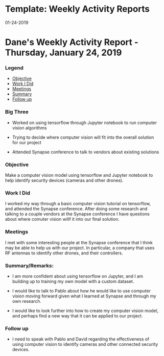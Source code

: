 # Template: Weekly Activity Reports
01-24-2019
# Dane's Weekly Activity Report - Thursday, January 24, 2019
### Legend
 - [Objective](#objective)
 - [Work I Did](#work-i-did)
 - [Meetings](#meetings)
 - [Summary](#summary)
 - [Follow up](#follow-up)

### Big Three

- Worked on using tensorflow through Jupyter notebook to run computer vision algorithms

- Trying to decide where computer vision will fit into the overall solution for our project

- Attended Synapse conference to talk to vendors about existing solutions

### Objective

Make a computer vision model using tensorflow and Jupyter notebook to help identify security devices (cameras and other drones).

### Work I Did

I worked my way through a basic computer vision tutorial on tensorflow, and attended the Synapse conference.
After doing some research and talking to a couple vendors at the Synapse conference I have questions about where comuter vision willf it into our final solution.


### Meetings
 I met with some interesting people at the Synapse conference that I think may be able to help us with our project. 
 In particular, a company that uses RF antennas to identify other drones, and their controllers.

### Summary/Remarks:

- I am more confident about using tensorflow on Jupyter, and I am building up to training my own model with a custom dataset.

- I would like to talk to Pablo about how he would like to use computer vision moving forward given what I learned at Synapse and through my own research.

- I would like to look further into how to create my computer vision model, and perhaps find a new way that it can be applied to our project.


### Follow up

- I need to speak with Pablo and David regarding the effectiveness of using computer vision to identify cameras and other connected security devices.
